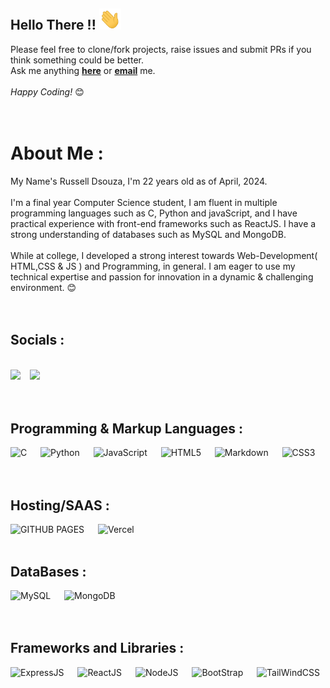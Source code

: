 ## Hello There !! <img src = "https://github.com/Russell-Dsouzaa/Russell-Dsouzaa/blob/main/gifs/hand-wave.gif" width = "35px" height = auto>

Please feel free to clone/fork projects, raise issues and submit PRs if you think something could be better. <br>
Ask me anything <a href="https://github.com/Russell-Dsouzaa/Russell-Dsouzaa/issues/new"><b>here</b></a> or <a href="mailto:220russell0021@dbit.in"><b>email</b></a> me.
<br><br>
<i>Happy Coding!</i> 😊<br><br><br>

# About Me :
My Name's Russell Dsouza, I'm 22 years old as of April, 2024. <br><br>I'm a final year Computer Science student, I am fluent in multiple programming languages such as C, Python and javaScript, and I have practical experience with front-end frameworks such as ReactJS. I have a strong understanding of databases such as MySQL and MongoDB. <br><br> While at college, I developed a strong interest towards Web-Development( HTML,CSS & JS ) and Programming, in general. I am eager to use my technical expertise and passion for innovation in a dynamic & challenging environment. 😊<br><br><br>

## Socials :
<br>
<a href="https://www.linkedin.com/in/russell-dsouza-203987252"><img src="https://img.shields.io/badge/linkedin%20-%230077B5.svg?&style=for-the-badge&logo=linkedin&logoColor=white"/></a> &ensp;
<a href="mailto:220russell0021@dbit.in"><img src="https://img.shields.io/badge/gmail-%23DD0031.svg?&style=for-the-badge&logo=gmail&logoColor=white"/></a>
<br><br><br>

## Programming & Markup Languages :
![C](https://img.shields.io/badge/c%20-%2300599C.svg?&style=for-the-badge&logo=c%2B%2B&ogoColor=white)
&emsp;
![Python](https://img.shields.io/badge/python-%23323330.svg?style=for-the-badge&logo=python&logoColor=%23F7DF1E&color=blue)
&emsp;
![JavaScript](https://img.shields.io/badge/javascript-%23323330.svg?style=for-the-badge&logo=javascript&logoColor=%23F7DF1E)
&emsp;
![HTML5](https://img.shields.io/badge/html5-%23E34F26.svg?style=for-the-badge&logo=html5&logoColor=white) 
&emsp;
![Markdown](https://img.shields.io/badge/markdown-%23000000.svg?style=for-the-badge&logo=markdown&logoColor=white) 
&emsp;
![CSS3](https://img.shields.io/badge/css3-%231572B6.svg?style=for-the-badge&logo=css3&logoColor=white) 
</br>
</br>
<br>

## Hosting/SAAS :
![GITHUB PAGES](https://img.shields.io/badge/GITHUB%20PAGES-%23000000.svg?&style=for-the-badge&logo=github&logoColor=white%22)
&emsp;
![Vercel](https://img.shields.io/badge/vercel%20-%23000000.svg?&style=for-the-badge&logo=vercel&logoColor=white")
&emsp;
<br>
<br>

## DataBases :
![MySQL](https://img.shields.io/badge/mysql-%2300000f.svg?&style=for-the-badge&logo=mysql&logoColor=white)
&emsp;
![MongoDB](https://img.shields.io/badge/MongoDB-%234ea94b.svg?&style=for-the-badge&logo=mongodb&logoColor=white)
<br>
<br>
<br>

## Frameworks and Libraries :
![ExpressJS](https://img.shields.io/badge/express.js%20-%23404d59.svg?&style=for-the-badge&logo=express&logoColor=white)
&emsp;
![ReactJS](https://img.shields.io/badge/react%20-%2320232a.svg?&style=for-the-badge&logo=react&logoColor=%2361DAFB)
&emsp;
![NodeJS](https://img.shields.io/badge/node.js%20-%2343853D.svg?&style=for-the-badge&logo=node.js&logoColor=white)
&emsp;
![BootStrap](https://img.shields.io/badge/bootstrap%20-%23563D7C.svg?&style=for-the-badge&logo=bootstrap&logoColor=white)
&emsp;
![TailWindCSS](https://img.shields.io/badge/tailwindcss%20-%2338B2AC.svg?&style=for-the-badge&logo=tailwind-css&logoColor=white)

